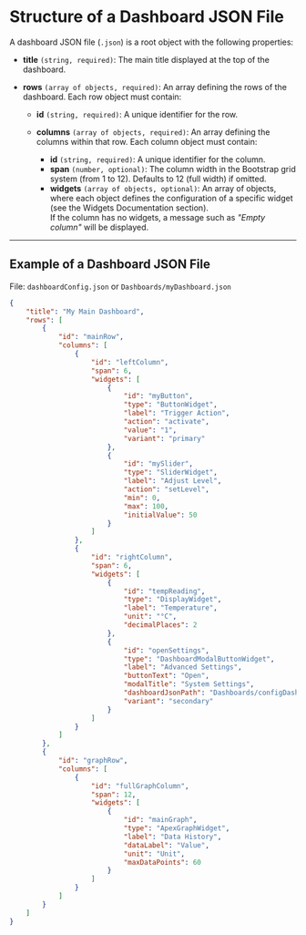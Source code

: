 # Structure of a Dashboard JSON File

A dashboard JSON file (`.json`) is a root object with the following properties:

- **title** `(string, required)`: The main title displayed at the top of the dashboard.  
- **rows** `(array of objects, required)`: An array defining the rows of the dashboard. Each row object must contain:

  - **id** `(string, required)`: A unique identifier for the row.  
  - **columns** `(array of objects, required)`: An array defining the columns within that row. Each column object must contain:

    - **id** `(string, required)`: A unique identifier for the column.  
    - **span** `(number, optional)`: The column width in the Bootstrap grid system (from 1 to 12). Defaults to 12 (full width) if omitted.  
    - **widgets** `(array of objects, optional)`: An array of objects, where each object defines the configuration of a specific widget (see the Widgets Documentation section).  
      If the column has no widgets, a message such as *"Empty column"* will be displayed.  

---

## Example of a Dashboard JSON File

File: `dashboardConfig.json` or `Dashboards/myDashboard.json`

```json
{
    "title": "My Main Dashboard",
    "rows": [
        {
            "id": "mainRow",
            "columns": [
                {
                    "id": "leftColumn",
                    "span": 6,
                    "widgets": [
                        {
                            "id": "myButton",
                            "type": "ButtonWidget",
                            "label": "Trigger Action",
                            "action": "activate",
                            "value": "1",
                            "variant": "primary"
                        },
                        {
                            "id": "mySlider",
                            "type": "SliderWidget",
                            "label": "Adjust Level",
                            "action": "setLevel",
                            "min": 0,
                            "max": 100,
                            "initialValue": 50
                        }
                    ]
                },
                {
                    "id": "rightColumn",
                    "span": 6,
                    "widgets": [
                        {
                            "id": "tempReading",
                            "type": "DisplayWidget",
                            "label": "Temperature",
                            "unit": "°C",
                            "decimalPlaces": 2
                        },
                        {
                            "id": "openSettings",
                            "type": "DashboardModalButtonWidget",
                            "label": "Advanced Settings",
                            "buttonText": "Open",
                            "modalTitle": "System Settings",
                            "dashboardJsonPath": "Dashboards/configDashboard.json",
                            "variant": "secondary"
                        }
                    ]
                }
            ]
        },
        {
            "id": "graphRow",
            "columns": [
                {
                    "id": "fullGraphColumn",
                    "span": 12,
                    "widgets": [
                        {
                            "id": "mainGraph",
                            "type": "ApexGraphWidget",
                            "label": "Data History",
                            "dataLabel": "Value",
                            "unit": "Unit",
                            "maxDataPoints": 60
                        }
                    ]
                }
            ]
        }
    ]
}
